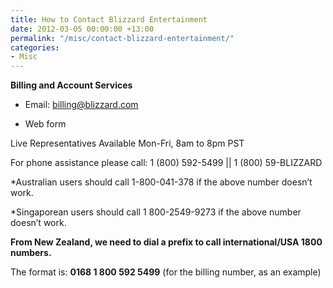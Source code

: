 ```yaml
---
title: How to Contact Blizzard Entertainment
date: 2012-03-05 00:00:00 +13:00
permalink: "/misc/contact-blizzard-entertainment/"
categories:
- Misc
---
```


**Billing and Account Services**

* Email: billing@blizzard.com
  
* Web form

Live Representatives Available Mon-Fri, 8am to 8pm PST

For phone assistance please call: 1 (800) 592-5499 || 1 (800) 59-BLIZZARD
  
*Australian users should call 1-800-041-378 if the above number doesn’t work.
  
*Singaporean users should call 1 800-2549-9273 if the above number doesn’t work.

**From New Zealand, we need to dial a prefix to call international/USA 1800 numbers.**

The format is: **0168 1 800 592 5499** (for the billing number, as an example)

